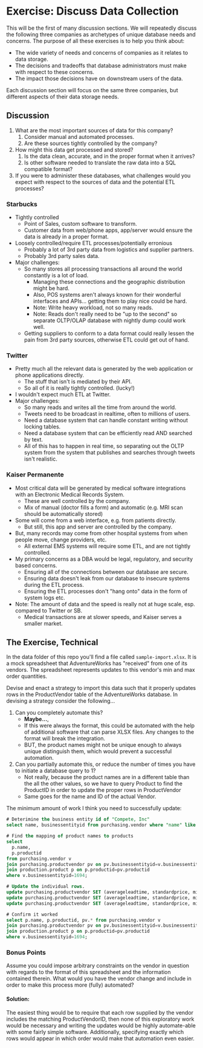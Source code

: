 # Exercise: Discuss Data Collection

This will be the first of many discussion sections. We will repeatedly discuss the following three companies as archetypes of unique database needs and concerns. The purpose of all these exercises is to help you think about:

* The wide variety of needs and concerns of companies as it relates to data storage.
* The decisions and tradeoffs that database administrators must make with respect to these concerns.
* The impact those decisions have on downstream users of the data.

Each discussion section will focus on the same three companies, but different aspects of their data storage needs. 

## Discussion

1. What are the most important sources of data for this company?
    1. Consider manual and automated processes.
    2. Are these sources tightly controlled by the company?
2. How might this data get processed and stored?
    1. Is the data clean, accurate, and in the proper format when it arrives?
    2. Is other software needed to translate the raw data into a SQL compatible format?
3. If you were to administer these databases, what challenges would you expect with respect to the sources of data and the potential ETL processes?

### Starbucks 

* Tightly controlled
    * Point of Sales, custom software to transform.
    * Customer data from web/phone apps, app/server would ensure the data is already in a proper format.
* Loosely controlled/require ETL processes/potentially erronious
    * Probably a lot of 3rd party data from logistics and supplier partners.
    * Probably 3rd party sales data.
* Major challenges:
    * So many stores all processing transactions all around the world constantly is a lot of load. 
        * Managing these connections and the geographic distribution might be hard.
        * Also, POS systems aren't always known for their wonderful interfaces and APIs... getting them to play nice could be hard.
        * Note: Write heavy workload, not so many reads.
        * Note: Reads don't really need to be "up to the second" so separate OLTP/OLAP database with nightly dump could work well.
    * Getting suppliers to conform to a data format could really lessen the pain from 3rd party sources, otherwise ETL could get out of hand.

### Twitter

* Pretty much all the relevant data is generated by the web application or phone applications directly.
    * The stuff that isn't is mediated by their API. 
    * So all of it is really tightly controlled. (lucky!)
* I wouldn't expect much ETL at Twitter.
* Major challenges:
    * So many reads and writes all the time from around the world.
    * Tweets need to be broadcast in realtime, often to millions of users.
    * Need a database system that can handle constant writing without locking tables.
    * Need a database system that can be efficiently read AND searched by text.
    * All of this has to happen in real time, so separating out the OLTP system from the system that publishes and searches through tweets isn't realistic.

### Kaiser Permanente

* Most critical data will be generated by medical software integrations with an Electronic Medical Records System.
    * These are well controlled by the company.
    * Mix of manual (doctor fills a form) and automatic (e.g. MRI scan should be automatically stored)
* Some will come from a web interface, e.g. from patients directly.
    * But still, this app and server are controlled by the company.
* But, many records may come from other hospital systems from when people move, change providers, etc.
    * All external EMS systems will require some ETL, and are not tightly controlled.
* My primary concerns as a DBA would be legal, regulatory, and security based concerns. 
    * Ensuring all of the connections between our database are secure.
    * Ensuring data doesn't leak from our database to insecure systems during the ETL process.
    * Ensuring the ETL processes don't "hang onto" data in the form of system logs etc.
* Note: The amount of data and the speed is really not at huge scale, esp. compared to Twitter or SB.
    * Medical transactions are at slower speeds, and Kaiser serves a smaller market.

## The Exercise, Technical

In the data folder of this repo you'll find a file called `sample-import.xlsx`. It is a mock spreadsheet that AdventureWorks has "received" from one of its vendors. The spreadsheet represents  updates to this vendor's min and max order quantities.

Devise and enact a strategy to import this data such that it properly updates rows in the ProductVendor table of the AdventureWorks database. In devising a strategy consider the following...

1. Can you completely automate this?
    * **Maybe...**, 
    * If this were always the format, this could be automated with the help of additional software that can parse XLSX files. Any changes to the format will break the integration.
    * BUT, the product names might not be unique enough to always unique distinguish them, which would prevent a successful automation.
2. Can you partially automate this, or reduce the number of times you have to initiate a database query to 1?
    * Not really, because the product names are in a different table than the all the other values, so we have to query Product to find the ProductID in order to update the proper rows in ProductVendor
    * Same goes for the name and ID of the actual Vendor.


The minimum amount of work I think you need to successfully update:
```sql
# Deterimine the business entity id of "Compete, Inc"
select name, businessentityid from purchasing.vendor where "name" like 'Compete%';

# Find the mapping of product names to products
select 
  p.name,
  p.productid 
from purchasing.vendor v
join purchasing.productvendor pv on pv.businessentityid=v.businessentityid
join production.product p on p.productid=pv.productid
where v.businessentityid=1694;

# Update the individual rows.
update purchasing.productvendor SET (averageleadtime, standardprice, minorderqty, maxorderqty, onorderqty) = (10, 7, 200, 1000, 300) where productid=351 and businessentityid=1694;
update purchasing.productvendor SET (averageleadtime, standardprice, minorderqty, maxorderqty, onorderqty) = (30, 1.3, 50, 1000, NULL) where productid=352 and businessentityid=1694;
update purchasing.productvendor SET (averageleadtime, standardprice, minorderqty, maxorderqty, onorderqty) = (25, 6, 500, 1000, 300) where productid=679 and businessentityid=1694;

# Confirm it worked
select p.name, p.productid, pv.* from purchasing.vendor v
join purchasing.productvendor pv on pv.businessentityid=v.businessentityid
join production.product p on p.productid=pv.productid
where v.businessentityid=1694;
```


### Bonus Points

Assume you could impose arbitrary constraints on the vendor in question with regards to the format of this spreadsheet and the information contained therein. What would you have the vendor change and include in order to make this process more (fully) automated?

#### Solution:

The easiest thing would be to require that each row supplied by the vendor includes the matching ProductVendorID, then none of this exploratory work would be necessary and writing the updates would be highly automate-able with some fairly simple software. Additionally, specifying exactly which rows would appear in which order would make that automation even easier.